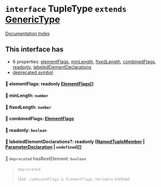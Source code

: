 # `interface` TupleType `extends` [GenericType](../interface.GenericType/README.md)

[Documentation Index](../README.md)

## This interface has

- 6 properties:
[elementFlags](#-elementflags-readonly-elementflags),
[minLength](#-minlength-number),
[fixedLength](#-fixedlength-number),
[combinedFlags](#-combinedflags-elementflags),
[readonly](#-readonly-boolean),
[labeledElementDeclarations](#-labeledelementdeclarations-readonly-namedtuplemember--parameterdeclaration--undefined)
- [deprecated symbol](#-deprecated-hasrestelement-boolean)


#### 📄 elementFlags: readonly [ElementFlags](../enum.ElementFlags/README.md)\[]



#### 📄 minLength: `number`



#### 📄 fixedLength: `number`



#### 📄 combinedFlags: [ElementFlags](../enum.ElementFlags/README.md)



#### 📄 readonly: `boolean`



#### 📄 labeledElementDeclarations?: readonly ([NamedTupleMember](../interface.NamedTupleMember/README.md) | [ParameterDeclaration](../interface.ParameterDeclaration/README.md) | `undefined`)\[]



<div style="opacity:0.6">

#### 📄 `deprecated` hasRestElement: `boolean`

> `deprecated`
> 
> Use `.combinedFlags & ElementFlags.Variable` instead



</div>

